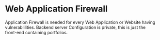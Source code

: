 # Web Application Firewall
Application Firewall is needed for every Web Application or Website having vulnerablilities.
Backend server Configuration is private, this is just the front-end containing portfolios.

